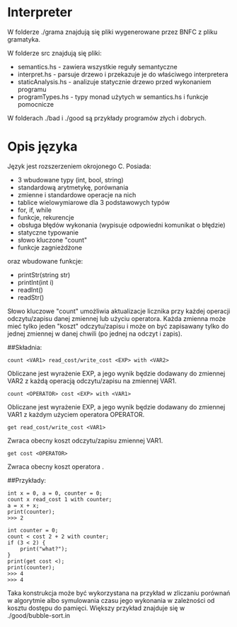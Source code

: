 # Interpreter

W folderze ./grama znajdują się pliki wygenerowane
przez BNFC z pliku gramatyka.

W folderze src znajdują się pliki:
 - semantics.hs - zawiera wszystkie reguły semantyczne 
 - interpret.hs - parsuje drzewo i przekazuje je do właściwego interpretera
 - staticAnalysis.hs - analizuje statycznie drzewo przed wykonaniem programu
 - programTypes.hs - typy monad użytych w semantics.hs i funkcje pomocnicze

W folderach ./bad i ./good są przykłady programów złych i dobrych.


# Opis języka
Język jest rozszerzeniem okrojonego C.
Posiada:
 - 3 wbudowane typy (int, bool, string)
 - standardową arytmetykę, porównania
 - zmienne i standardowe operacje na nich
 - tablice wielowymiarowe dla 3 podstawowych typów
 - for, if, while
 - funkcje, rekurencje
 - obsługa błędów wykonania (wypisuje odpowiedni komunikat o błędzie)
 - statyczne typowanie
 - słowo kluczone "count"
 - funkcje zagnieżdżone

oraz wbudowane funkcje:
 - printStr(string str)
 - printInt(int i)
 - readInt() 
 - readStr() 


Słowo kluczowe "count" umożliwia aktualizacje licznika przy każdej operacji
odczytu/zapisu danej zmiennej lub użyciu operatora. Każda zmienna może mieć 
tylko jeden "koszt" odczytu/zapisu i może on być zapisawany tylko do jednej 
zmiennej w danej chwili (po jednej na odczyt i zapis).

##Składnia:

```count <VAR1> read_cost/write_cost <EXP> with <VAR2>```

Obliczane jest wyrażenie EXP, a jego wynik będzie dodawany 
do zmiennej VAR2 z każdą operacją odczytu/zapisu na zmiennej VAR1. 


```count <OPERATOR> cost <EXP> with <VAR1>```

Obliczane jest wyrażenie EXP, a jego wynik będzie dodawany do 
zmiennej VAR1 z każdym użyciem operatora OPERATOR.


```get read_cost/write_cost <VAR1>```

Zwraca obecny koszt odczytu/zapisu zmiennej VAR1. 


```get cost <OPERATOR>```

Zwraca obecny koszt operatora <OPRATOR>.


##Przykłady:

```
int x = 0, a = 0, counter = 0;
count x read_cost 1 with counter;
a = x + x;
print(counter);
>>> 2
```

```
int counter = 0;
count < cost 2 + 2 with counter;
if (3 < 2) {
	print("what?");
}
print(get cost <);
print(counter);
>>> 4
>>> 4
```

Taka konstrukcja może być wykorzystana na przykład w zliczaniu
porównań w algorytmie albo symulowania czasu jego wykonania w zależności od 
kosztu dostępu do pamięci. Większy przykład znajduje się w ./good/bubble-sort.in
